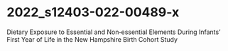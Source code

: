 # 2022_s12403-022-00489-x
 Dietary Exposure to Essential and Non‐essential Elements During Infants’ First Year of Life in the New Hampshire Birth Cohort Study
